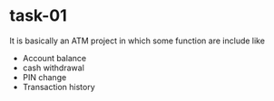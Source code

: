 # task-01 
It is basically an ATM project in which 
some function are include like 
* Account balance
* cash withdrawal
* PIN change
* Transaction history
